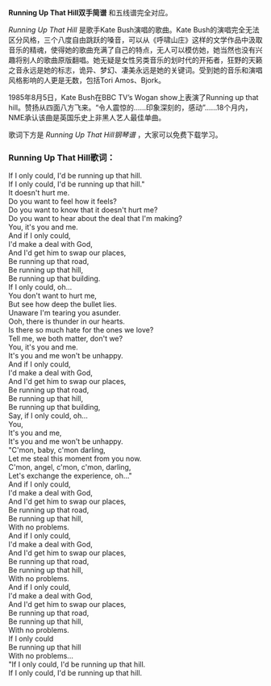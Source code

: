 

**Running Up That Hill双手简谱** 和五线谱完全对应。

_Running Up That Hill_ 是歌手Kate Bush演唱的歌曲。Kate
Bush的演唱完全无法区分风格，三个八度自由跳跃的嗓音，可以从《呼啸山庄》这样的文学作品中汲取音乐的精魂，使得她的歌曲充满了自己的特点，无人可以模仿她，她当然也没有兴趣将别人的歌曲原版翻唱。她无疑是女性另类音乐的划时代的开拓者，狂野的天籁之音永远是她的标志，诡异、梦幻、凄美永远是她的关键词。受到她的音乐和演唱风格影响的人更是无数，包括Tori
Amos、Bjork。

1985年8月5日，Kate Bush在BBC TV’s Wogan show上表演了Running up that
hill。赞扬从四面八方飞来。“令人震惊的……印象深刻的，感动”……18个月内，NME承认该曲是英国乐史上非黑人艺人最佳单曲。

歌词下方是 _Running Up That Hill钢琴谱_ ，大家可以免费下载学习。

### Running Up That Hill歌词：

If I only could, I'd be running up that hill.  
If I only could, I'd be running up that hill."  
It doesn't hurt me.  
Do you want to feel how it feels?  
Do you want to know that it doesn't hurt me?  
Do you want to hear about the deal that I'm making?  
You, it's you and me.  
And if I only could,  
I'd make a deal with God,  
And I'd get him to swap our places,  
Be running up that road,  
Be running up that hill,  
Be running up that building.  
If I only could, oh...  
You don't want to hurt me,  
But see how deep the bullet lies.  
Unaware I'm tearing you asunder.  
Ooh, there is thunder in our hearts.  
Is there so much hate for the ones we love?  
Tell me, we both matter, don't we?  
You, it's you and me.  
It's you and me won't be unhappy.  
And if I only could,  
I'd make a deal with God,  
And I'd get him to swap our places,  
Be running up that road,  
Be running up that hill,  
Be running up that building,  
Say, if I only could, oh...  
You,  
It's you and me,  
It's you and me won't be unhappy.  
"C'mon, baby, c'mon darling,  
Let me steal this moment from you now.  
C'mon, angel, c'mon, c'mon, darling,  
Let's exchange the experience, oh..."  
And if I only could,  
I'd make a deal with God,  
And I'd get him to swap our places,  
Be running up that road,  
Be running up that hill,  
With no problems.  
And if I only could,  
I'd make a deal with God,  
And I'd get him to swap our places,  
Be running up that road,  
Be running up that hill,  
With no problems.  
And if I only could,  
I'd make a deal with God,  
And I'd get him to swap our places,  
Be running up that road,  
Be running up that hill,  
With no problems.  
If I only could  
Be running up that hill  
With no problems...  
"If I only could, I'd be running up that hill.  
If I only could, I'd be running up that hill.

